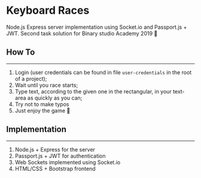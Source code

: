 # Keyboard Races
Node.js Express server implementation using Socket.io and Passport.js + JWT.
Second task solution for Binary studio Academy 2019 🎉

## How To
-------
1. Login (user credentials can be found in file `user-credentials` in the root of a project);
2. Wait until you race starts;
3. Type text, according to the given one in the rectangular,  in your text-area as quickly as you can;
4. Try not to make typos
5. Just enjoy the game 🎉


## Implementation
-------
1. Node.js + Express for the server
2. Passport.js + JWT for authentication
3. Web Sockets implemented using Socket.io
4. HTML/CSS + Bootstrap frontend

